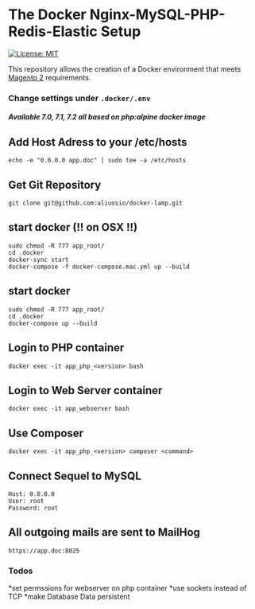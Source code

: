 # The Docker Nginx-MySQL-PHP-Redis-Elastic Setup
[![License: MIT](https://img.shields.io/badge/License-MIT-blue.svg)](https://opensource.org/licenses/MIT)

This repository allows the creation of a Docker environment that meets
[Magento 2](http://devdocs.magento.com/guides/v2.2/install-gde/system-requirements-tech.html) requirements.

### Change settings under ```.docker/.env``` ###
##### Available 7.0, 7.1, 7.2 all based on php:alpine docker image

## Add Host Adress to your /etc/hosts
    echo -e "0.0.0.0 app.doc" | sudo tee -a /etc/hosts

## Get Git Repository
    git clone git@github.com:aliuosio/docker-lamp.git

## start docker (!! on OSX !!)
    sudo chmod -R 777 app_root/
    cd .docker
    docker-sync start
    docker-compose -f docker-compose.mac.yml up --build

## start docker
    sudo chmod -R 777 app_root/
    cd .docker
    docker-compose up --build
    
## Login to PHP container
    docker exec -it app_php_<version> bash
    
## Login to Web Server container
    docker exec -it app_webserver bash
    
## Use Composer
    docker exec -it app_php_<version> composer <command>
    
## Connect Sequel to MySQL
    Host: 0.0.0.0
    User: root
    Password: root
    
## All outgoing mails are sent to MailHog
    https://app.doc:8025


### Todos ###
*set permssions for webserver on php container
*use sockets instead of TCP
*make Database Data persistent